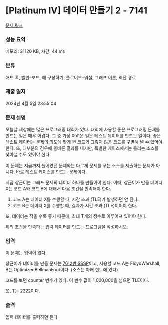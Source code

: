 # [Platinum IV] 데이터 만들기 2 - 7141 

[문제 링크](https://www.acmicpc.net/problem/7141) 

### 성능 요약

메모리: 31120 KB, 시간: 44 ms

### 분류

애드 혹, 벨만–포드, 해 구성하기, 플로이드–워셜, 그래프 이론, 최단 경로

### 제출 일자

2024년 4월 5일 23:55:04

### 문제 설명

<p>오늘날 세상에는 많은 프로그래밍 대회가 있다. 대회에 사용할 좋은 프로그래밍 문제를 만드는 일은 매우 어렵다. 그 중 가장 어려운 일은 테스트 데이터를 만드는 일이다. 좋은 테스트 데이터는 문제의 의도에 맞게 짠 코드와 그렇지 않은 코드를 구별해 낼 수 있어야 한다. 또, 대부분의 경우에 올바른 결과를 내지만, 특별한 케이스에서는 틀리는 소스를 찾아낼 수도 있어야 한다.</p>

<p>이 문제는 지금까지 풀어왔던 문제와는 다르게 문제를 푸는 소스를 제출하는 문제가 아니다. 바로 테스트 케이스를 만드는 문제이다.</p>

<p>지금 상근이는 그래프 문제의 데이터 하나를 만들어야 한다. 이때, 상근이가 만들 데이터 X는 코드 A와 코드 B에 대해서 다음 조건을 만족해야 한다.</p>

<ol>
	<li>코드 A는 데이터 X를 수행할 때, 시간 초과 (TLE)가 발생하면 안 된다.</li>
	<li>코드 B는 데이터 X를 수행할 때, 결과가 시간 초과 (TLE)이어야 한다.</li>
</ol>

<p>또, 데이터는 작을 수록 좋기 때문에, 최대 T개의 정수로 이루어져 있어야 한다.</p>

<p>위의 조건을 만족하는 입력 데이터를 만드는 프로그램을 작성하시오.</p>

### 입력 

 <p>이 문제는 입력이 없다.</p>

<p>상근이가 데이터를 만들 문제는 <a href="/problem/7612">7612번 SSSP</a>이고, 사용할 코드 A는 FloydWarshall, B는 OptimizedBellmanFord이다. (소스는 아래 힌트에 있다)</p>

<p>코드를 보면 counter 변수가 있다. 이 변수 값이 1,000,000을 넘으면 TLE이다.</p>

<p>또, T는 2222이다.</p>

### 출력 

 <p>입력 데이터를 출력하면 된다</p>

